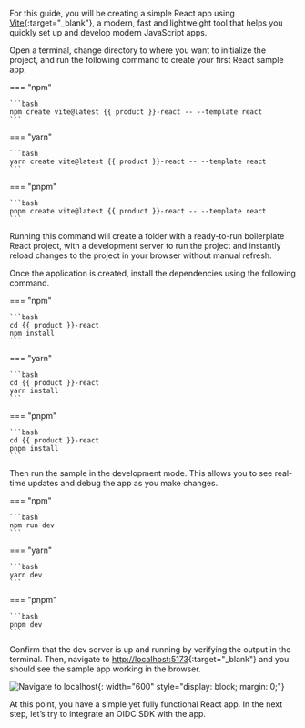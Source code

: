 
For this guide, you will be creating a simple React app using [Vite](https://vitejs.dev/){:target="_blank"}, a modern, fast and lightweight tool that helps you quickly set up and develop modern JavaScript apps.

Open a terminal, change directory to where you want to initialize the project, and run the following command to create your first React sample app.

=== "npm"

    ```bash
    npm create vite@latest {{ product }}-react -- --template react
    ```

=== "yarn"

    ```bash
    yarn create vite@latest {{ product }}-react -- --template react
    ```

=== "pnpm"

    ```bash
    pnpm create vite@latest {{ product }}-react -- --template react
    ```

Running this command will create a folder with a ready-to-run boilerplate React project, with a development server to run the project and instantly reload changes to the project in your browser without manual refresh.

Once the application is created, install the dependencies using the following command.

=== "npm"

    ```bash
    cd {{ product }}-react
    npm install
    ```

=== "yarn"

    ```bash
    cd {{ product }}-react
    yarn install
    ```

=== "pnpm"

    ```bash
    cd {{ product }}-react
    pnpm install
    ```

Then run the sample in the development mode. This allows you to see real-time updates and debug the app as you make changes.

=== "npm"

    ```bash
    npm run dev
    ```

=== "yarn"

    ```bash
    yarn dev
    ```

=== "pnpm"

    ```bash
    pnpm dev
    ```

Confirm that the dev server is up and running by verifying the output in the terminal. Then, navigate to [http://localhost:5173](http://localhost:5173){:target="_blank"}  and you should see the sample app working in the browser.

![Navigate to localhost]({{base_path}}/assets/img/complete-guides/react/image6.png){: width="600" style="display: block; margin: 0;"}

At this point, you have a simple yet fully functional React app. In the next step, let’s try to integrate an OIDC SDK with the app. 
